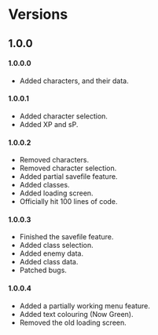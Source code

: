 # Versions

## 1.0.0
#### 1.0.0.0
 - Added characters, and their data.

#### 1.0.0.1
 - Added character selection.
 - Added XP and sP.

#### 1.0.0.2
 - Removed characters.
 - Removed character selection.
 - Added partial savefile feature.
 - Added classes.
 - Added loading screen.
 - Officially hit 100 lines of code.

#### 1.0.0.3
 - Finished the savefile feature.
 - Added class selection.
 - Added enemy data.
 - Added class data.
 - Patched bugs.

#### 1.0.0.4
 - Added a partially working menu feature.
 - Added text colouring (Now Green).
 - Removed the old loading screen.